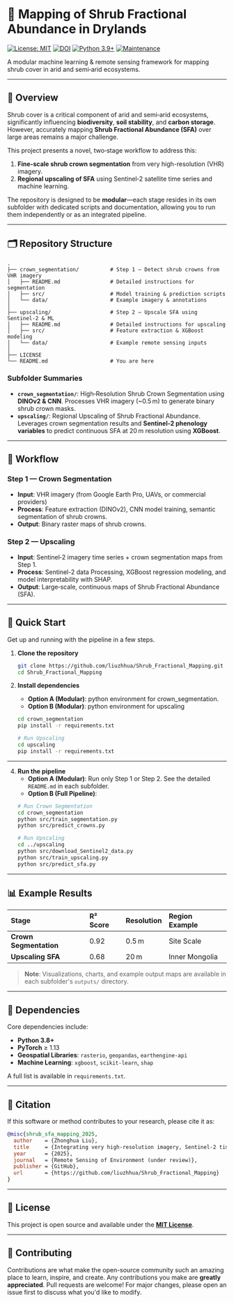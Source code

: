 
# 🌵 Mapping of Shrub Fractional Abundance in Drylands

[![License: MIT](https://img.shields.io/badge/License-MIT-yellow.svg)](https://opensource.org/licenses/MIT)
[![DOI](https://zenodo.org/badge/DOI/xxxx.xxxx/zenodo.XXXXXXX.svg)](https://doi.org/xxxx.xxxx/zenodo.XXXXXXX)
[![Python 3.9+](https://img.shields.io/badge/python-3.9+-blue.svg)](https://www.python.org/downloads/)
[![Maintenance](https://img.shields.io/badge/Maintained%3F-yes-green.svg)](https://github.com//liuzhhua/Shrub_Fractional_Mapping/graphs/commit-activity)

A modular machine learning & remote sensing framework for mapping shrub cover in arid and semi‑arid ecosystems.

---

## 📖 Overview

Shrub cover is a critical component of arid and semi‑arid ecosystems, significantly influencing **biodiversity**, **soil stability**, and **carbon storage**. However, accurately mapping **Shrub Fractional Abundance (SFA)** over large areas remains a major challenge.

This project presents a novel, two‑stage workflow to address this:
1.  **Fine‑scale shrub crown segmentation** from very high-resolution (VHR) imagery.
2.  **Regional upscaling of SFA** using Sentinel‑2 satellite time series and machine learning.

The repository is designed to be **modular**—each stage resides in its own subfolder with dedicated scripts and documentation, allowing you to run them independently or as an integrated pipeline.

---

## 🗂 Repository Structure

```
.
├── crown_segmentation/          # Step 1 — Detect shrub crowns from VHR imagery
│   ├── README.md                # Detailed instructions for segmentation
│   ├── src/                     # Model training & prediction scripts
│   └── data/                    # Example imagery & annotations
│
├── upscaling/                   # Step 2 — Upscale SFA using Sentinel‑2 & ML
│   ├── README.md                # Detailed instructions for upscaling
│   ├── src/                     # Feature extraction & XGBoost modeling
│   └── data/                    # Example remote sensing inputs
│
├── LICENSE
└── README.md                    # You are here
```

### Subfolder Summaries

*   **`crown_segmentation/`**: High‑Resolution Shrub Crown Segmentation using **DINOv2 & CNN**. Processes VHR imagery (~0.5 m) to generate binary shrub crown masks.
*   **`upscaling/`**: Regional Upscaling of Shrub Fractional Abundance. Leverages crown segmentation results and **Sentinel‑2 phenology variables** to predict continuous SFA at 20 m resolution using **XGBoost**.

---

## 🔄 Workflow

### Step 1 — Crown Segmentation
*   **Input**: VHR imagery (from Google Earth Pro, UAVs, or commercial providers)
*   **Process**: Feature extraction (DINOv2), CNN model training, semantic segmentation of shrub crowns.
*   **Output**: Binary raster maps of shrub crowns.

### Step 2 — Upscaling
*   **Input**: Sentinel‑2 imagery time series + crown segmentation maps from Step 1.
*   **Process**: Sentinel-2 data Processing, XGBoost regression modeling, and model interpretability with SHAP.
*   **Output**: Large‑scale, continuous maps of Shrub Fractional Abundance (SFA).

---

## 🚀 Quick Start

Get up and running with the pipeline in a few steps.

1.  **Clone the repository**
    ```bash
    git clone https://github.com/liuzhhua/Shrub_Fractional_Mapping.git
    cd Shrub_Fractional_Mapping
    ```

2.  **Install dependencies**
    *   **Option A (Modular)**: python environment for crown_segmentation.
    *   **Option B (Modular)**: python environment for upscaling
    ```bash
    cd crown_segmentation
    pip install -r requirements.txt
    
    # Run Upscaling
    cd upscaling
    pip install -r requirements.txt
    ```

---
4.  **Run the pipeline**
    *   **Option A (Modular)**: Run only Step 1 or Step 2. See the detailed `README.md` in each subfolder.
    *   **Option B (Full Pipeline)**:
    ```bash
    # Run Crown Segmentation
    cd crown_segmentation
    python src/train_segmentation.py
    python src/predict_crowns.py

    # Run Upscaling
    cd ../upscaling
    python src/download_Sentinel2_data.py
    python src/train_upscaling.py
    python src/predict_sfa.py
    ```

---

## 📊 Example Results

| Stage | R² Score | Resolution | Region Example |
| :--- | :--- | :--- | :--- |
| **Crown Segmentation** | 0.92 | 0.5 m | Site Scale |
| **Upscaling SFA** | 0.68 | 20 m | Inner Mongolia |

> **Note**: Visualizations, charts, and example output maps are available in each subfolder's `outputs/` directory.

---

## 🧩 Dependencies

Core dependencies include:
*   **Python 3.8+**
*   **PyTorch** ≥ 1.13
*   **Geospatial Libraries**: `rasterio`, `geopandas`, `earthengine-api`
*   **Machine Learning**: `xgboost`, `scikit-learn`, `shap`

A full list is available in `requirements.txt`.

---

## 📜 Citation

If this software or method contributes to your research, please cite it as:

```bibtex
@misc{shrub_sfa_mapping_2025,
  author    = {Zhonghua Liu},
  title     = {Integrating very high‑resolution imagery, Sentinel-2 time-series data, and machine learning to map shrub fractional abundance across arid and semi-arid ecosystems in China},
  year      = {2025},
  journal   = {Remote Sensing of Environment (under review)},
  publisher = {GitHub},
  url       = {https://github.com/liuzhhua/Shrub_Fractional_Mapping}
}
```

---

## 📄 License

This project is open source and available under the **[MIT License](LICENSE)**.

---

## 🤝 Contributing

Contributions are what make the open-source community such an amazing place to learn, inspire, and create. Any contributions you make are **greatly appreciated**.
Pull requests are welcome! For major changes, please open an issue first to discuss what you'd like to modify.
